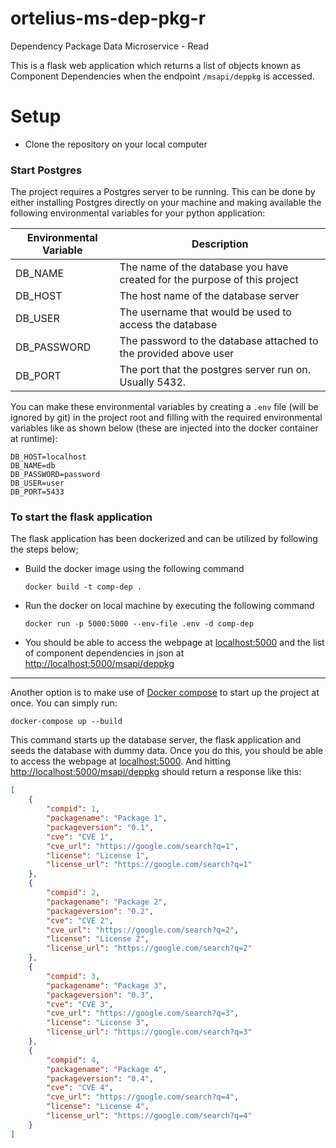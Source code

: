 # ortelius-ms-dep-pkg-r
Dependency Package Data Microservice - Read

This is a flask web application which returns a list of objects known as Component Dependencies when the 
endpoint `/msapi/deppkg` is accessed. 

# Setup
- Clone the repository on your local computer

### Start Postgres
The project requires a Postgres server to be running. This can be done by either installing Postgres directly on 
your machine and making available the following environmental variables for your python application:

| Environmental Variable | Description |
| --------- | --------- |
| DB_NAME | The name of the database you have created for the purpose of this project |
| DB_HOST | The host name of the database server |
| DB_USER | The username that would be used to access the database |
| DB_PASSWORD | The password to the database attached to the provided above user |
| DB_PORT | The port that the postgres server run on. Usually 5432. |

You can make these environmental variables by creating a `.env` file (will be ignored by git) in the 
project root and filling with the required environmental variables like as shown below (these are 
injected into the docker container at runtime):

```text
DB_HOST=localhost
DB_NAME=db
DB_PASSWORD=password
DB_USER=user
DB_PORT=5433
```

### To start the flask application
The flask application has been dockerized and can be utilized by following the steps below;
- Build the docker image using the following command
  ```shell
  docker build -t comp-dep .
  ```
- Run the docker on local machine by executing the following command 
  ```shell
  docker run -p 5000:5000 --env-file .env -d comp-dep
  ```
- You should be able to access the webpage at [localhost:5000](http://www.localhost:5000/) and the list of 
component dependencies in json at [http://localhost:5000/msapi/deppkg](http://localhost:5000/msapi/deppkg)

------------------------------------------

Another option is to make use of [Docker compose](https://docs.docker.com/compose/) to start up the project 
at once. You can simply run:

```shell
docker-compose up --build
```

This command starts up the database server, the flask application and seeds the database with dummy data.
Once you do this, you should be able to access the webpage at [localhost:5000](http://www.localhost:5000/).
And hitting [http://localhost:5000/msapi/deppkg](http://localhost:5000/msapi/deppkg) should return a response like this:

```json
[
    {
        "compid": 1,
        "packagename": "Package 1",
        "packageversion": "0.1",
        "cve": "CVE 1",
        "cve_url": "https://google.com/search?q=1",
        "license": "License 1",
        "license_url": "https://google.com/search?q=1"
    },
    {
        "compid": 2,
        "packagename": "Package 2",
        "packageversion": "0.2",
        "cve": "CVE 2",
        "cve_url": "https://google.com/search?q=2",
        "license": "License 2",
        "license_url": "https://google.com/search?q=2"
    },
    {
        "compid": 3,
        "packagename": "Package 3",
        "packageversion": "0.3",
        "cve": "CVE 3",
        "cve_url": "https://google.com/search?q=3",
        "license": "License 3",
        "license_url": "https://google.com/search?q=3"
    },
    {
        "compid": 4,
        "packagename": "Package 4",
        "packageversion": "0.4",
        "cve": "CVE 4",
        "cve_url": "https://google.com/search?q=4",
        "license": "License 4",
        "license_url": "https://google.com/search?q=4"
    }
]
```